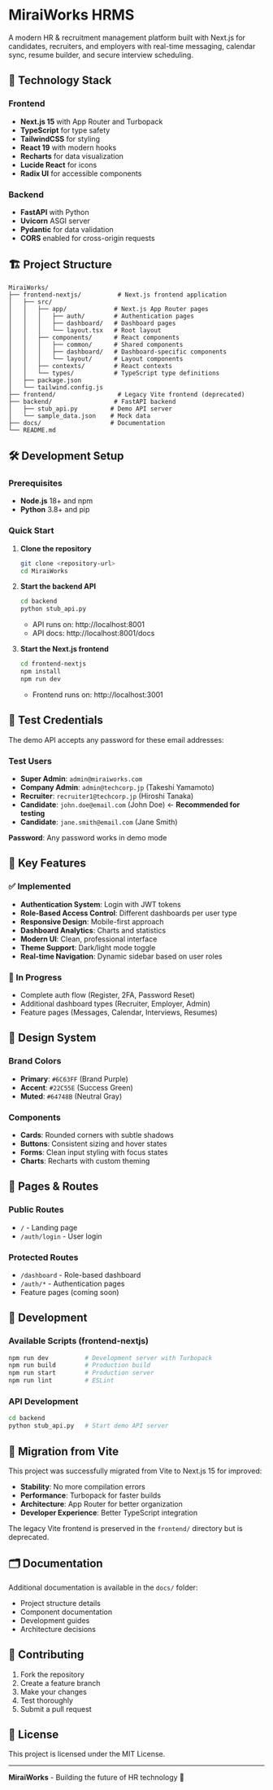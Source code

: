 # MiraiWorks HRMS

A modern HR & recruitment management platform built with Next.js for candidates, recruiters, and employers with real-time messaging, calendar sync, resume builder, and secure interview scheduling.

## 🚀 Technology Stack

### Frontend
- **Next.js 15** with App Router and Turbopack
- **TypeScript** for type safety
- **TailwindCSS** for styling
- **React 19** with modern hooks
- **Recharts** for data visualization
- **Lucide React** for icons
- **Radix UI** for accessible components

### Backend
- **FastAPI** with Python
- **Uvicorn** ASGI server
- **Pydantic** for data validation
- **CORS** enabled for cross-origin requests

## 🏗️ Project Structure

```
MiraiWorks/
├── frontend-nextjs/          # Next.js frontend application
│   ├── src/
│   │   ├── app/             # Next.js App Router pages
│   │   │   ├── auth/        # Authentication pages
│   │   │   ├── dashboard/   # Dashboard pages
│   │   │   └── layout.tsx   # Root layout
│   │   ├── components/      # React components
│   │   │   ├── common/      # Shared components
│   │   │   ├── dashboard/   # Dashboard-specific components
│   │   │   └── layout/      # Layout components
│   │   ├── contexts/        # React contexts
│   │   └── types/           # TypeScript type definitions
│   ├── package.json
│   └── tailwind.config.js
├── frontend/                 # Legacy Vite frontend (deprecated)
├── backend/                 # FastAPI backend
│   ├── stub_api.py         # Demo API server
│   └── sample_data.json    # Mock data
├── docs/                   # Documentation
└── README.md
```

## 🛠️ Development Setup

### Prerequisites
- **Node.js** 18+ and npm
- **Python** 3.8+ and pip

### Quick Start

1. **Clone the repository**
   ```bash
   git clone <repository-url>
   cd MiraiWorks
   ```

2. **Start the backend API**
   ```bash
   cd backend
   python stub_api.py
   ```
   - API runs on: http://localhost:8001
   - API docs: http://localhost:8001/docs

3. **Start the Next.js frontend**
   ```bash
   cd frontend-nextjs
   npm install
   npm run dev
   ```
   - Frontend runs on: http://localhost:3001

## 🔐 Test Credentials

The demo API accepts any password for these email addresses:

### Test Users
- **Super Admin**: `admin@miraiworks.com`
- **Company Admin**: `admin@techcorp.jp` (Takeshi Yamamoto)
- **Recruiter**: `recruiter1@techcorp.jp` (Hiroshi Tanaka)
- **Candidate**: `john.doe@email.com` (John Doe) ← **Recommended for testing**
- **Candidate**: `jane.smith@email.com` (Jane Smith)

**Password**: Any password works in demo mode

## 🎯 Key Features

### ✅ Implemented
- **Authentication System**: Login with JWT tokens
- **Role-Based Access Control**: Different dashboards per user type
- **Responsive Design**: Mobile-first approach
- **Dashboard Analytics**: Charts and statistics
- **Modern UI**: Clean, professional interface
- **Theme Support**: Dark/light mode toggle
- **Real-time Navigation**: Dynamic sidebar based on user roles

### 🔄 In Progress
- Complete auth flow (Register, 2FA, Password Reset)
- Additional dashboard types (Recruiter, Employer, Admin)
- Feature pages (Messages, Calendar, Interviews, Resumes)

## 🎨 Design System

### Brand Colors
- **Primary**: `#6C63FF` (Brand Purple)
- **Accent**: `#22C55E` (Success Green)  
- **Muted**: `#64748B` (Neutral Gray)

### Components
- **Cards**: Rounded corners with subtle shadows
- **Buttons**: Consistent sizing and hover states
- **Forms**: Clean input styling with focus states
- **Charts**: Recharts with custom theming

## 📱 Pages & Routes

### Public Routes
- `/` - Landing page
- `/auth/login` - User login

### Protected Routes  
- `/dashboard` - Role-based dashboard
- `/auth/*` - Authentication pages
- Feature pages (coming soon)

## 🔧 Development

### Available Scripts (frontend-nextjs)
```bash
npm run dev          # Development server with Turbopack
npm run build        # Production build
npm run start        # Production server
npm run lint         # ESLint
```

### API Development
```bash
cd backend
python stub_api.py   # Start demo API server
```

## 🚀 Migration from Vite

This project was successfully migrated from Vite to Next.js 15 for improved:
- **Stability**: No more compilation errors
- **Performance**: Turbopack for faster builds
- **Architecture**: App Router for better organization
- **Developer Experience**: Better TypeScript integration

The legacy Vite frontend is preserved in the `frontend/` directory but is deprecated.

## 🗂️ Documentation

Additional documentation is available in the `docs/` folder:
- Project structure details
- Component documentation
- Development guides
- Architecture decisions

## 🤝 Contributing

1. Fork the repository
2. Create a feature branch
3. Make your changes
4. Test thoroughly
5. Submit a pull request

## 📄 License

This project is licensed under the MIT License.

---

**MiraiWorks** - Building the future of HR technology 🚀